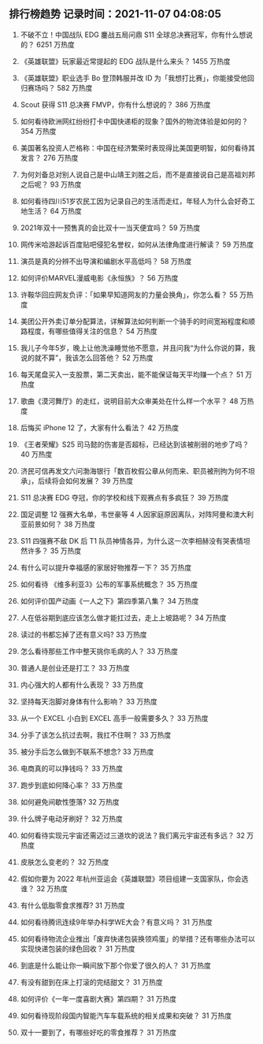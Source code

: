 
## 排行榜趋势 记录时间：2021-11-07 04:08:05
  
  1. 不破不立！中国战队 EDG 鏖战五局问鼎 S11 全球总决赛冠军，你有什么想说的？ 6251 万热度
    
  2. 《英雄联盟》玩家最近常提起的 EDG 战队是什么来头？ 1455 万热度
    
  3. 《英雄联盟》职业选手 Bo 登顶韩服并改 ID 为「我想打比赛」，你能接受他回归赛场吗？ 582 万热度
    
  4. Scout 获得 S11 总决赛 FMVP，你有什么想说的？ 386 万热度
    
  5. 如何看待欧洲网红纷纷打卡中国快递柜的现象？国外的物流体验是如何的？ 354 万热度
    
  6. 美国著名投资人芒格称：中国在经济繁荣时表现得比美国更明智，如何看待其发言？ 276 万热度
    
  7. 为何刘备总对别人说自己是中山靖王刘胜之后，而不是直接说自己是高祖刘邦之后呢？ 93 万热度
    
  8. 如何看待四川51岁农民工因为记录自己的生活而走红，年轻人为什么会好奇工地生活？ 64 万热度
    
  9. 2021年双十一预售真的会比双十一当天便宜吗？ 59 万热度
    
  10. 网传米哈游起诉百度贴吧侵犯名誉权，如何从法律角度进行解读？ 59 万热度
    
  11. 演员是真的分辨不出导演和编剧水平高低吗？ 58 万热度
    
  12. 如何评价MARVEL漫威电影《永恒族》？ 56 万热度
    
  13. 许鞍华回应网友负评：「如果早知道网友的力量会换角」，你怎么看？ 55 万热度
    
  14. 美团公开外卖订单分配算法，详解算法如何判断一个骑手的时间宽裕程度和顺路程度，有哪些值得关注的信息？ 54 万热度
    
  15. 我儿子今年5岁，晚上让他洗澡睡觉他不愿意，并且问我“为什么你说的算，我说的就不算”，我该怎么回答他？ 52 万热度
    
  16. 每天尾盘买入一支股票，第二天卖出，能不能保证每天平均赚一个点？ 51 万热度
    
  17. 歌曲《漠河舞厅》的走红，说明目前大众审美处在什么样一个水平？ 48 万热度
    
  18. 后悔买 iPhone 12 了，大家有什么看法？ 42 万热度
    
  19. 《王者荣耀》S25 司马懿的伤害是否超标，已经达到该被削弱的地步了吗？ 40 万热度
    
  20. 济民可信再发文六问渤海银行「数百枚假公章从何而来、职员被刑拘为何不坦承」，后续将会如何发展？ 39 万热度
    
  21. S11 总决赛 EDG 夺冠，你的学校和线下观赛点有多疯狂？ 39 万热度
    
  22. 国足调整 12 强赛大名单，韦世豪等 4 人因家庭原因离队，对阵阿曼和澳大利亚前景如何？ 38 万热度
    
  23. S11 四强赛不敌 DK 后 T1 队员神情各异，为什么这一次李相赫没有哭表情坦然许多？ 35 万热度
    
  24. 有什么可以提升幸福感的家居好物推荐一下？ 35 万热度
    
  25. 如何看待 《维多利亚3》公布的军事系统概念？ 35 万热度
    
  26. 如何评价国产动画《一人之下》第四季第八集？ 34 万热度
    
  27. 人在低谷期到底应该怎么做才能扛过去，走上上坡路呢？ 34 万热度
    
  28. 读过的书都忘掉了还有意义吗? 33 万热度
    
  29. 怎么看待那些工作中整天挑你毛病的人？ 33 万热度
    
  30. 普通人是创业还是打工？ 33 万热度
    
  31. 内心强大的人都有什么表现？ 33 万热度
    
  32. 坚持每天泡脚对身体有什么影响？ 33 万热度
    
  33. 从一个 EXCEL 小白到 EXCEL 高手一般需要多久？ 33 万热度
    
  34. 分手了该怎么抗过去啊，我扛不住啊？ 33 万热度
    
  35. 被分手后怎么做到不联系不想念? 33 万热度
    
  36. 电商真的可以挣钱吗？ 33 万热度
    
  37. 跑步到底如何降心率？ 33 万热度
    
  38. 如何避免间歇性堕落? 32 万热度
    
  39. 什么牌子电动牙刷好？ 32 万热度
    
  40. 如何看待实现元宇宙还需迈过三道坎的说法？我们离元宇宙还有多远？ 32 万热度
    
  41. 皮肤怎么变老的？ 32 万热度
    
  42. 假如你要为 2022 年杭州亚运会《英雄联盟》项目组建一支国家队，你会选谁？ 32 万热度
    
  43. 有什么低脂零食求推荐? 31 万热度
    
  44. 如何看待腾讯连续9年举办科学WE大会？有意义吗？ 31 万热度
    
  45. 如何看待物流企业推出「废弃快递包装换领鸡蛋」的举措？还有哪些办法可以实现快递包装的绿色回收？ 31 万热度
    
  46. 到底是什么能让你一瞬间放下那个你爱了很久的人？ 31 万热度
    
  47. 有没有甜到在床上打滚的完结甜文？ 31 万热度
    
  48. 如何评价《一年一度喜剧大赛》第四期？ 31 万热度
    
  49. 如何看待现阶段国内智能汽车车载系统的相关成果和突破？ 31 万热度
    
  50. 双十一要到了，有哪些好吃的零食推荐？ 31 万热度
    